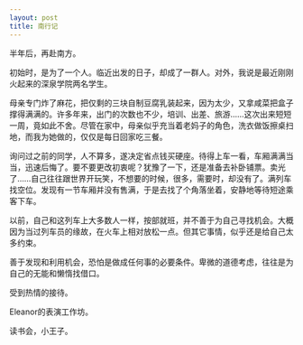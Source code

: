 ```yaml
---
layout: post
title: 南行记
---
```

半年后，再赴南方。

初始时，是为了一个人。临近出发的日子，却成了一群人。对外，我说是最近刚刚火起来的深泉学院两名学生。

母亲专门炸了麻花，把仅剩的三块自制豆腐乳装起来，因为太少，又拿咸菜把盒子撑得满满的。许多年来，出门的次数也不少，培训、出差、旅游……这次出来短短一周，竟如此不舍。尽管在家中，母亲似乎充当着老妈子的角色，洗衣做饭擦桌扫地，而我为她做的，仅仅是每日回家吃三餐。

询问过之前的同学，人不算多，遂决定省点钱买硬座。待得上车一看，车厢满满当当，迅速后悔了。要不要更改初衷呢？犹豫了一下，还是准备去补卧铺票。卖光了……自己往往跟世界开玩笑，不想要的时候，很多，需要时，却没有了。满列车找空位。发现有一节车厢并没有售满，于是去找了个角落坐着，安静地等待短途乘客下车。

以前，自己和这列车上大多数人一样，按部就班，并不善于为自己寻找机会。大概因为当过列车员的缘故，在火车上相对放松一点。但其它事情，似乎还是给自己太多约束。

善于发现和利用机会，恐怕是做成任何事的必要条件。卑微的道德考虑，往往是为自己的无能和懒惰找借口。

受到热情的接待。

Eleanor的表演工作坊。

读书会，小王子。